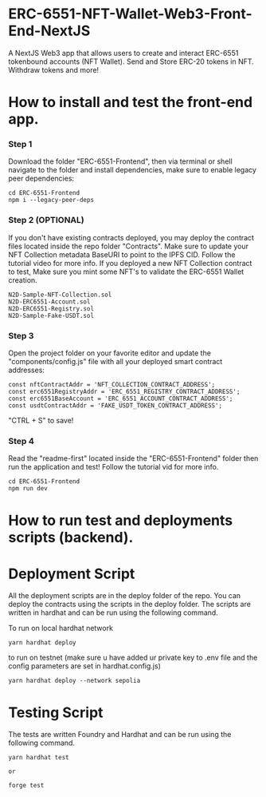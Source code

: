 # ERC-6551-NFT-Wallet-Web3-Front-End-NextJS
A NextJS Web3 app that allows users to create and interact ERC-6551 tokenbound accounts (NFT Wallet). Send and Store ERC-20 tokens in NFT. Withdraw tokens and more!



# How to install and test the front-end app.

<h3>Step 1</h3>

Download the folder "ERC-6551-Frontend", then via terminal or shell navigate to the folder and install dependencies, make sure to enable legacy peer dependencies:

```shell
cd ERC-6551-Frontend
npm i --legacy-peer-deps
```

<h3>Step 2 (OPTIONAL) </h3>

If you don't have existing contracts deployed, you may deploy the contract files located inside the repo folder "Contracts". Make sure to update your NFT Collection metadata BaseURI to point to the IPFS CID. Follow the tutorial video for more info. If you deployed a new NFT Collection contract to test, Make sure you mint some NFT's to validate the ERC-6551 Wallet creation.

```shell
N2D-Sample-NFT-Collection.sol
N2D-ERC6551-Account.sol
N2D-ERC6551-Registry.sol
N2D-Sample-Fake-USDT.sol
```

<h3>Step 3</h3>

Open the project folder on your favorite editor and update the "components/config.js" file with all your deployed smart contract addresses:

```shell
const nftContractAddr = 'NFT_COLLECTION_CONTRACT_ADDRESS';
const erc6551RegistryAddr = 'ERC_6551_REGISTRY_CONTRACT_ADDRESS';
const erc6551BaseAccount = 'ERC_6551_ACCOUNT_CONTRACT_ADDRESS';
const usdtContractAddr = 'FAKE_USDT_TOKEN_CONTRACT_ADDRESS';
```

"CTRL + S"  to save!


<h3>Step 4</h3>

Read the "readme-first" located inside the "ERC-6551-Frontend" folder then run the application and test! Follow the tutorial vid for more info.

```shell
cd ERC-6551-Frontend
npm run dev
```



# How to run test and deployments scripts (backend).
<h1> Deployment Script </h1>

All the deployment scripts are in the deploy folder of the repo. You can deploy the contracts using the scripts in the deploy folder. The scripts are written in hardhat and can be run using the following command.

To run on local hardhat network 
```shell
yarn hardhat deploy 
```

to run on testnet (make sure u have added ur private key to .env file and the config parameters are set in hardhat.config.js)
```shell
yarn hardhat deploy --network sepolia
```



<h1> Testing Script </h1>

The tests are written Foundry and Hardhat and can be run using the following command.

```shell
yarn hardhat test

or 

forge test 
```

